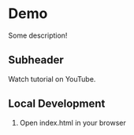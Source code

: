 # Demo

Some description! 

## Subheader

Watch tutorial on YouTube.


## Local Development

1. Open index.html in your browser
